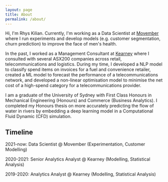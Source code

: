 ```yaml
---
layout: page
title: About
permalink: /about/
---
```


Hi, I'm Rhys Kilian. Currently, I'm working as a Data Scientist at [Movember](https://movember.com/) where I run experiments and develop models (e.g. customer segmentation, churn prediction) to improve the face of men's health. 

In the past, I worked as a Management Consultant at [Kearney](https://www.kearney.com/analytics) where I consulted with several ASX200 companies across retail, telecommunications and logistics. During my time, I developed a NLP model to classify spend items on invoices for a fuel and convenience retailer, created a ML model to forecast the performance of a telecommunications network, and developed a non-linear optimisation model to minimise the net cost of a high-spend category for a telecommunications provider.

I am a graduate of the University of Sydney with First Class Honours in Mechanical Engineering (Honours) and Commerce (Business Analytics). I completed my Honours thesis on more accurately predicting the flow of water in rivers by embedding a deep learning model in a Computational Fluid Dynamic (CFD) simulation.

## Timeline
2021-now: Data Scientist @ Movember (Experimentation, Customer Modelling)

2020-2021: Senior Analytics Analyst @ Kearney (Modelling, Statistical Analysis)

2019-2020: Analytics Analyst @ Kearney (Modelling, Statistical Analysis)
